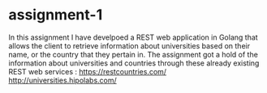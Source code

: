 # assignment-1

In this assignment I have develpoed a REST web application in Golang that allows the client to retrieve information about universities based on their name, or the country that they pertain in. The assignment got a hold of the information about universities and countries through these already existing REST web services : 
    https://restcountries.com/
    http://universities.hipolabs.com/


